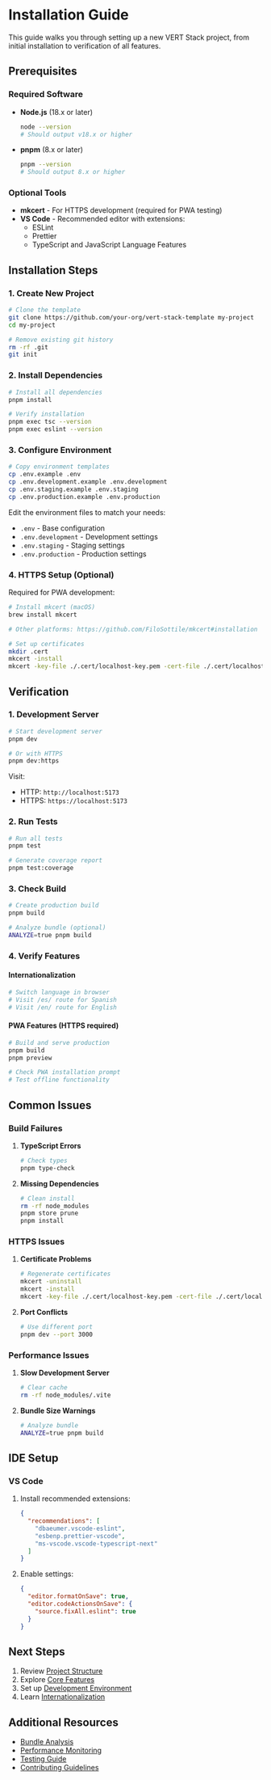 # Installation Guide

This guide walks you through setting up a new VERT Stack project, from initial installation to verification of all features.

## Prerequisites

### Required Software

- **Node.js** (18.x or later)

  ```bash
  node --version
  # Should output v18.x or higher
  ```

- **pnpm** (8.x or later)
  ```bash
  pnpm --version
  # Should output 8.x or higher
  ```

### Optional Tools

- **mkcert** - For HTTPS development (required for PWA testing)
- **VS Code** - Recommended editor with extensions:
  - ESLint
  - Prettier
  - TypeScript and JavaScript Language Features

## Installation Steps

### 1. Create New Project

```bash
# Clone the template
git clone https://github.com/your-org/vert-stack-template my-project
cd my-project

# Remove existing git history
rm -rf .git
git init
```

### 2. Install Dependencies

```bash
# Install all dependencies
pnpm install

# Verify installation
pnpm exec tsc --version
pnpm exec eslint --version
```

### 3. Configure Environment

```bash
# Copy environment templates
cp .env.example .env
cp .env.development.example .env.development
cp .env.staging.example .env.staging
cp .env.production.example .env.production
```

Edit the environment files to match your needs:

- `.env` - Base configuration
- `.env.development` - Development settings
- `.env.staging` - Staging settings
- `.env.production` - Production settings

### 4. HTTPS Setup (Optional)

Required for PWA development:

```bash
# Install mkcert (macOS)
brew install mkcert

# Other platforms: https://github.com/FiloSottile/mkcert#installation

# Set up certificates
mkdir .cert
mkcert -install
mkcert -key-file ./.cert/localhost-key.pem -cert-file ./.cert/localhost.pem localhost
```

## Verification

### 1. Development Server

```bash
# Start development server
pnpm dev

# Or with HTTPS
pnpm dev:https
```

Visit:

- HTTP: `http://localhost:5173`
- HTTPS: `https://localhost:5173`

### 2. Run Tests

```bash
# Run all tests
pnpm test

# Generate coverage report
pnpm test:coverage
```

### 3. Check Build

```bash
# Create production build
pnpm build

# Analyze bundle (optional)
ANALYZE=true pnpm build
```

### 4. Verify Features

#### Internationalization

```bash
# Switch language in browser
# Visit /es/ route for Spanish
# Visit /en/ route for English
```

#### PWA Features (HTTPS required)

```bash
# Build and serve production
pnpm build
pnpm preview

# Check PWA installation prompt
# Test offline functionality
```

## Common Issues

### Build Failures

1. **TypeScript Errors**

   ```bash
   # Check types
   pnpm type-check
   ```

2. **Missing Dependencies**
   ```bash
   # Clean install
   rm -rf node_modules
   pnpm store prune
   pnpm install
   ```

### HTTPS Issues

1. **Certificate Problems**

   ```bash
   # Regenerate certificates
   mkcert -uninstall
   mkcert -install
   mkcert -key-file ./.cert/localhost-key.pem -cert-file ./.cert/localhost.pem localhost
   ```

2. **Port Conflicts**
   ```bash
   # Use different port
   pnpm dev --port 3000
   ```

### Performance Issues

1. **Slow Development Server**

   ```bash
   # Clear cache
   rm -rf node_modules/.vite
   ```

2. **Bundle Size Warnings**
   ```bash
   # Analyze bundle
   ANALYZE=true pnpm build
   ```

## IDE Setup

### VS Code

1. Install recommended extensions:

   ```json
   {
     "recommendations": [
       "dbaeumer.vscode-eslint",
       "esbenp.prettier-vscode",
       "ms-vscode.vscode-typescript-next"
     ]
   }
   ```

2. Enable settings:
   ```json
   {
     "editor.formatOnSave": true,
     "editor.codeActionsOnSave": {
       "source.fixAll.eslint": true
     }
   }
   ```

## Next Steps

1. Review [Project Structure](project-structure.md)
2. Explore [Core Features](../core-features/README.md)
3. Set up [Development Environment](../development/README.md)
4. Learn [Internationalization](../internationalization/README.md)

## Additional Resources

- [Bundle Analysis](../development/bundle-analysis.md)
- [Performance Monitoring](../core-features/performance-monitoring.md)
- [Testing Guide](../development/testing-guidelines.md)
- [Contributing Guidelines](../development/contributing.md)

